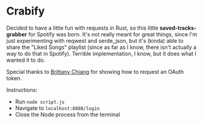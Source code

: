 # Crabify

Decided to have a little fun with requests in Rust, so this little **saved-tracks-grabber** for Spotify was born. It's not really meant for great things, since I'm just experimenting with reqwest and serde_json, but it's (kinda) able to share the "Liked Songs" playlist (since as far as I know, there isn't actually a way to do that in Spotify).
Terrible implementation, I know, but it does what I wanted it to do.

Special thanks to [Brittany Chiang](https://www.newline.co/courses/build-a-spotify-connected-app/implementing-the-authorization-code-flow) for showing how to request an OAuth token.

Instructions:
* Run `node script.js`
* Navigate to `localhost:8888/login`
* Close the Node process from the terminal